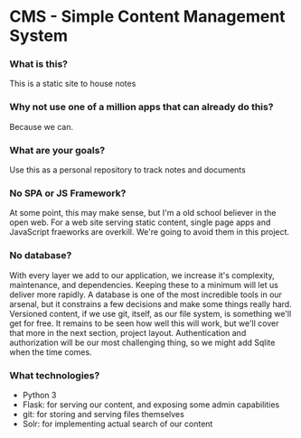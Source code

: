 # CMS - Simple Content Management System

### What is this?  
This is a static site to house notes

### Why not use one of a million apps that can already do this? 
Because we can.

### What are your goals?  
Use this as a personal repository to track notes and documents

### No SPA or JS Framework?
At some point, this may make sense, but I'm a old school believer in the open web. For a web site serving static content, single page apps and JavaScript fraeworks are overkill.  We're going to avoid them in this project.

### No database?
With every layer we add to our application, we increase it's complexity, maintenance, and dependencies.  Keeping these to a minimum will let us deliver more rapidly.  A database is one of the most incredible tools in our arsenal, but it constrains a few decisions and make some things really hard.  Versioned content, if we use git, itself, as our file system,  is something we'll get for free.  It remains to be seen how well this will work, but we'll cover that more in the next section, project layout.  Authentication and authorization will be our most challenging thing, so we might add Sqlite when the time comes.

### What technologies?
* Python 3
* Flask: for serving our content, and exposing some admin capabilities
* git: for storing and serving files themselves
* Solr: for implementing actual search of our content
